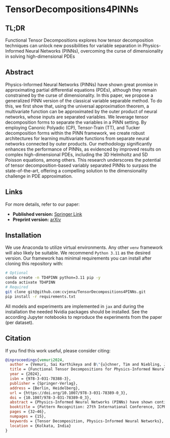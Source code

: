 # TensorDecompositions4PINNs

## TL;DR

Functional Tensor Decompositions explores how tensor decomposition techniques can unlock new possibilities for variable separation in Physics-Informed Neural Networks (PINNs), overcoming the curse of dimensionality in solving high-dimensional PDEs

## Abstract

Physics-Informed Neural Networks (PINNs) have shown great promise in approximating partial differential equations (PDEs), although they remain constrained by the curse of dimensionality.
In this paper, we propose a generalized PINN version of the classical variable separable method.
To do this, we first show that, using the universal approximation theorem, a multivariate function can be approximated by the outer product of neural networks, whose inputs are separated variables.
We leverage tensor decomposition forms to separate the variables in a PINN setting.
By employing Canonic Polyadic (CP), Tensor-Train (TT), and Tucker decomposition forms within the PINN framework, we create robust architectures for learning multivariate functions from separate neural networks connected by outer products.
Our methodology significantly enhances the performance of PINNs, as evidenced by improved results on complex high-dimensional PDEs, including the 3D Helmholtz and 5D Poisson equations, among others.
This research underscores the potential of tensor decomposition-based variably separated PINNs to surpass the state-of-the-art, offering a compelling solution to the dimensionality challenge in PDE approximation.

## Links

For more details, refer to our paper:

- **Published version:** [Springer Link](https://dl.acm.org/doi/10.1007/978-3-031-78389-0_3)
- **Preprint version:** [arXiv](https://arxiv.org/abs/2408.13101)

## Installation

We use Anaconda to utilize virtual environments. Any other `venv` framework will also likely be suitable.
We recommend `Python 3.11` as the desired version.
Our framework has minimal requirements you can install after cloning this repository with:

```bash
# Optional
conda create -n TD4PINN python=3.11 pip -y
conda activate TD4PINN
# Required
git clone git@github.com:cvjena/TensorDecompositions4PINNs.git
pip install -r requirements.txt
```

All models and experiments are implemented in `jax` and during the installation the needed Nvidia packages should be installed.
See the according Jupyter notebooks to reproduce the experiments from the paper (per dataset).

## Citation

If you find this work useful, please consider citing:

```bibtex
@inproceedings{vemuri2024,
  author = {Vemuri, Sai Karthikeya and B\"{u}chner, Tim and Niebling, Julia and Denzler, Joachim},
  title = {Functional Tensor Decompositions for Physics-Informed Neural Networks},
  year = {2024},
  isbn = {978-3-031-78388-3},
  publisher = {Springer-Verlag},
  address = {Berlin, Heidelberg},
  url = {https://doi.org/10.1007/978-3-031-78389-0_3},
  doi = {10.1007/978-3-031-78389-0_3},
  abstract = {Physics-Informed Neural Networks (PINNs) have shown continuous and increasing promise in approximating partial differential equations (PDEs), although they remain constrained by the curse of dimensionality. In this paper, we propose a generalized PINN version of the classical variable separable method. To do this, we first show that, using the universal approximation theorem, a multivariate function can be approximated by the outer product of neural networks, whose inputs are separated variables. We leverage tensor decomposition forms to separate the variables in a PINN setting. By employing Canonic Polyadic (CP), Tensor-Train (TT), and Tucker decomposition forms within the PINN framework, we create robust architectures for learning multivariate functions from separate neural networks connected by outer products. Our methodology significantly enhances the performance of PINNs, as evidenced by improved results on complex high-dimensional PDEs, including the 3d Helmholtz and 5d Poisson equations, among others. This research underscores the potential of tensor decomposition-based variably separated PINNs to surpass the state-of-the-art, offering a compelling solution to the dimensionality challenge in PDE approximation.},
  booktitle = {Pattern Recognition: 27th International Conference, ICPR 2024, Kolkata, India, December 1–5, 2024, Proceedings, Part XXV},
  pages = {32–46},
  numpages = {15},
  keywords = {Tensor Decomposition, Physics-Informed Neural Networks},
  location = {Kolkata, India}
}
